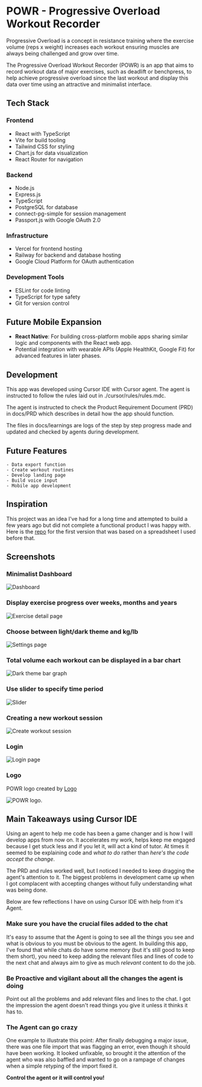# POWR - Progressive Overload Workout Recorder

Progressive Overload is a concept in resistance training where the exercise volume (reps x weight) increases each workout ensuring muscles are always being challenged and grow over time.

The Progressive Overload Workout Recorder (POWR) is an app that aims to record workout data of major exercises, such as deadlift or benchpress, to help achieve progressive overload since the last workout and display this data over time using an attractive and minimalist interface.

## Tech Stack

### Frontend

- React with TypeScript
- Vite for build tooling
- Tailwind CSS for styling
- Chart.js for data visualization
- React Router for navigation

### Backend

- Node.js
- Express.js
- TypeScript
- PostgreSQL for database
- connect-pg-simple for session management
- Passport.js with Google OAuth 2.0

### Infrastructure

- Vercel for frontend hosting
- Railway for backend and database hosting
- Google Cloud Platform for OAuth authentication

### Development Tools

- ESLint for code linting
- TypeScript for type safety
- Git for version control

## Future Mobile Expansion

- **React Native**: For building cross-platform mobile apps sharing similar logic and components with the React web app.
- Potential integration with wearable APIs (Apple HealthKit, Google Fit) for advanced features in later phases.

## Development

This app was developed using Cursor IDE with Cursor agent. The agent is instructed to follow the rules laid out in ./cursor/rules/rules.mdc.

The agent is instructed to check the Product Requirement Document (PRD) in docs/PRD which describes in detail how the app should function.

The files in docs/learnings are logs of the step by step progress made and updated and checked by agents during development.

## Future Features

    - Data export function
    - Create workout routines
    - Develop landing page
    - Build voice input
    - Mobile app development

## Inspiration

This project was an idea I've had for a long time and attempted to build a few years ago but did not complete a functional product I was happy with. Here is the [repo](https://github.com/michagodfrey/powr) for the first version that was based on a spreadsheet I used before that.

## Screenshots

### Minimalist Dashboard

![Dashboard](/docs/screenshots/dashboard.png)

### Display exercise progress over weeks, months and years

![Exercise detail page](/docs/screenshots/exercise-detail.png)

### Choose between light/dark theme and kg/lb

![Settings page](/docs/screenshots/settings.png)

### Total volume each workout can be displayed in a bar chart

![Dark theme bar graph](/docs/screenshots/exercise-dark-bar.png)

### Use slider to specify time period

![Slider](/docs/screenshots/exercise-slider.png)

### Creating a new workout session

![Create workout session](/docs/screenshots/create-workout.png)

### Login

![Login page](/docs/screenshots/login.png)

### Logo

POWR logo created by [Logo](https://logo.com/)

![POWR logo.](/docs/screenshots/powr-logo.jpg)

## Main Takeaways using Cursor IDE

Using an agent to help me code has been a game changer and is how I will develop apps from now on. It accelerates my work, helps keep me engaged because I get stuck less and if you let it, will act a kind of tutor. At times it seemed to be explaining code and _what to do_ rather than _here's the code accept the change_.

The PRD and rules worked well, but I noticed I needed to keep dragging the agent's attention to it. The biggest problems in development came up when I got complacent with accepting changes without fully understanding what was being done.

Below are few reflections I have on using Cursor IDE with help from it's Agent.

### Make sure you have the crucial files added to the chat

It's easy to assume that the Agent is going to see all the things you see and what is obvious to you must be obvious to the agent. In building this app, I've found that while chats do have some memory (but it's still good to keep them short), you need to keep adding the relevant files and lines of code to the next chat and always aim to give as much _relevant_ content to do the job.

### Be Proactive and vigilant about all the changes the agent is doing

Point out all the problems and add relevant files and lines to the chat. I got the impression the agent doesn't read things you give it unless it thinks it has to.

### The Agent can go crazy

One example to illustrate this point: After finally debugging a major issue, there was one file import that was flagging an error, even though it should have been working. It looked unfixable, so brought it the attention of the agent who was also baffled and wanted to go on a rampage of changes when a simple retyping of the import fixed it.

**Control the agent or it will control you!**

